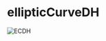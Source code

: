 # ellipticCurveDH
![ECDH](https://user-images.githubusercontent.com/57275929/179123704-455bfad0-881b-41d6-afa4-5cc60e08c785.png)

